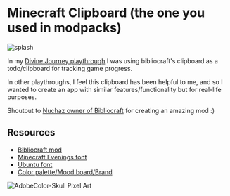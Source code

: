 # Minecraft Clipboard (the one you used in modpacks)

![splash](https://user-images.githubusercontent.com/13138738/209840593-be6280b3-2e22-4969-ac41-d78cff8946df.jpg)

In my [Divine Journey playthrough](https://www.youtube.com/playlist?list=PLuQYSHROG2XpD93CX9dB8SJw_VaSTLJpr) I was using bibliocraft's clipboard as a todo/clipboard for tracking game progress.

In other playthroughs, I feel this clipboard has been helpful to me, and so I wanted to create an app with similar features/functionality but for real-life purposes.

Shoutout to [Nuchaz owner of Bibliocraft](https://www.curseforge.com/minecraft/mc-mods/bibliocraft) for creating an amazing mod :)

## Resources

- [Bibliocraft mod](https://www.curseforge.com/minecraft/mc-mods/bibliocraft)
- [Minecraft Evenings font](https://www.fontspace.com/minecraft-evenings-font-f17735)
- [Ubuntu font](https://fonts.google.com/specimen/Ubuntu)
- [Color palette/Mood board/Brand](https://stock.adobe.com/460153044/)

![AdobeColor-Skull Pixel Art](https://user-images.githubusercontent.com/13138738/209447102-d1c679a0-a169-42ce-a3ea-ac320d576726.jpeg)
